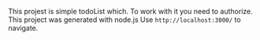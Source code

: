 This projest is simple todoList which.
To work with it you need to authorize.
This project was generated with node.js
Use `http://localhost:3000/` to navigate.